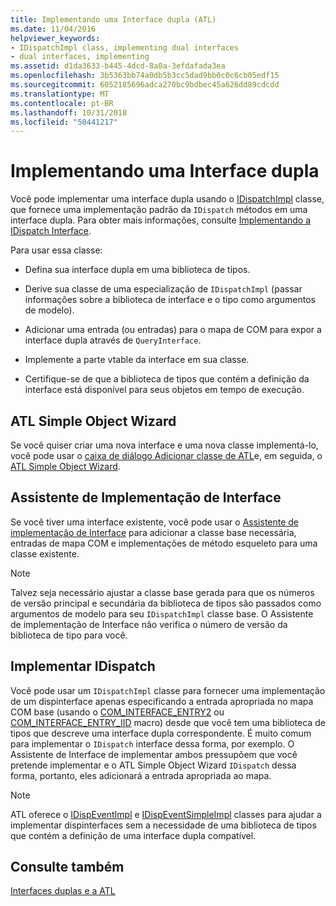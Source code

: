 ```yaml
---
title: Implementando uma Interface dupla (ATL)
ms.date: 11/04/2016
helpviewer_keywords:
- IDispatchImpl class, implementing dual interfaces
- dual interfaces, implementing
ms.assetid: d1da3633-b445-4dcd-8a0a-3efdafada3ea
ms.openlocfilehash: 3b5363bb74a0db5b3cc5dad9bb0c0c6cb05edf15
ms.sourcegitcommit: 6052185696adca270bc9bdbec45a626dd89cdcdd
ms.translationtype: MT
ms.contentlocale: pt-BR
ms.lasthandoff: 10/31/2018
ms.locfileid: "50441217"
---
```

# <a name="implementing-a-dual-interface"></a>Implementando uma Interface dupla

Você pode implementar uma interface dupla usando o [IDispatchImpl](../atl/reference/idispatchimpl-class.md) classe, que fornece uma implementação padrão da `IDispatch` métodos em uma interface dupla. Para obter mais informações, consulte [Implementando a IDispatch Interface](/previous-versions/windows/desktop/automat/implementing-the-idispatch-interface).

Para usar essa classe:

- Defina sua interface dupla em uma biblioteca de tipos.

- Derive sua classe de uma especialização de `IDispatchImpl` (passar informações sobre a biblioteca de interface e o tipo como argumentos de modelo).

- Adicionar uma entrada (ou entradas) para o mapa de COM para expor a interface dupla através de `QueryInterface`.

- Implemente a parte vtable da interface em sua classe.

- Certifique-se de que a biblioteca de tipos que contém a definição da interface está disponível para seus objetos em tempo de execução.

## <a name="atl-simple-object-wizard"></a>ATL Simple Object Wizard

Se você quiser criar uma nova interface e uma nova classe implementá-lo, você pode usar o [caixa de diálogo Adicionar classe de ATL](../ide/add-class-dialog-box.md)e, em seguida, o [ATL Simple Object Wizard](../atl/reference/atl-simple-object-wizard.md).

## <a name="implement-interface-wizard"></a>Assistente de Implementação de Interface

Se você tiver uma interface existente, você pode usar o [Assistente de implementação de Interface](../atl/reference/adding-a-new-interface-in-an-atl-project.md) para adicionar a classe base necessária, entradas de mapa COM e implementações de método esqueleto para uma classe existente.

> [!NOTE]
>  Talvez seja necessário ajustar a classe base gerada para que os números de versão principal e secundária da biblioteca de tipos são passados como argumentos de modelo para seu `IDispatchImpl` classe base. O Assistente de implementação de Interface não verifica o número de versão da biblioteca de tipo para você.

## <a name="implementing-idispatch"></a>Implementar IDispatch

Você pode usar um `IDispatchImpl` classe para fornecer uma implementação de um dispinterface apenas especificando a entrada apropriada no mapa COM base (usando o [COM_INTERFACE_ENTRY2](reference/com-interface-entry-macros.md#com_interface_entry2) ou [COM_INTERFACE_ENTRY_IID](reference/com-interface-entry-macros.md#com_interface_entry_iid) macro) desde que você tem uma biblioteca de tipos que descreve uma interface dupla correspondente. É muito comum para implementar o `IDispatch` interface dessa forma, por exemplo. O Assistente de Interface de implementar ambos pressupõem que você pretende implementar e o ATL Simple Object Wizard `IDispatch` dessa forma, portanto, eles adicionará a entrada apropriada ao mapa.

> [!NOTE]
>  ATL oferece o [IDispEventImpl](../atl/reference/idispeventimpl-class.md) e [IDispEventSimpleImpl](../atl/reference/idispeventsimpleimpl-class.md) classes para ajudar a implementar dispinterfaces sem a necessidade de uma biblioteca de tipos que contém a definição de uma interface dupla compatível.

## <a name="see-also"></a>Consulte também

[Interfaces duplas e a ATL](../atl/dual-interfaces-and-atl.md)

